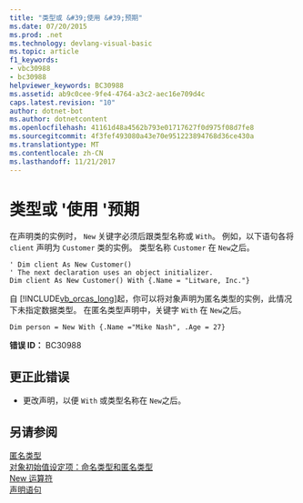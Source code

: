 ```yaml
---
title: "类型或 &#39;使用 &#39;预期"
ms.date: 07/20/2015
ms.prod: .net
ms.technology: devlang-visual-basic
ms.topic: article
f1_keywords:
- vbc30988
- bc30988
helpviewer_keywords: BC30988
ms.assetid: ab9c0cee-9fe4-4764-a3c2-aec16e709d4c
caps.latest.revision: "10"
author: dotnet-bot
ms.author: dotnetcontent
ms.openlocfilehash: 41161d48a4562b793e01717627f0d975f08d7fe8
ms.sourcegitcommit: 4f3fef493080a43e70e951223894768d36ce430a
ms.translationtype: MT
ms.contentlocale: zh-CN
ms.lasthandoff: 11/21/2017
---
```

# <a name="type-or-39with39-expected"></a>类型或 &#39;使用 &#39;预期
在声明类的实例时， `New` 关键字必须后跟类型名称或 `With`。 例如，以下语句各将 `client` 声明为 `Customer` 类的实例。 类型名称 `Customer` 在 `New`之后。  
  
```  
' Dim client As New Customer()  
' The next declaration uses an object initializer.  
Dim client As New Customer() With {.Name = "Litware, Inc."}  
```  
  
 自 [!INCLUDE[vb_orcas_long](~/includes/vb-orcas-long-md.md)]起，你可以将对象声明为匿名类型的实例，此情况下未指定数据类型。 在匿名类型声明中，关键字 `With` 在 `New`之后。  
  
```  
Dim person = New With {.Name ="Mike Nash", .Age = 27}  
```  
  
 **错误 ID：** BC30988  
  
## <a name="to-correct-this-error"></a>更正此错误  
  
-   更改声明，以便 `With` 或类型名称在 `New`之后。  
  
## <a name="see-also"></a>另请参阅  
 [匿名类型](../../visual-basic/programming-guide/language-features/objects-and-classes/anonymous-types.md)  
 [对象初始值设定项：命名类型和匿名类型](../../visual-basic/programming-guide/language-features/objects-and-classes/object-initializers-named-and-anonymous-types.md)  
 [New 运算符](../../visual-basic/language-reference/operators/new-operator.md)  
 [声明语句](~/docs/visual-basic/programming-guide/language-features/statements.md#declaration-statements)
